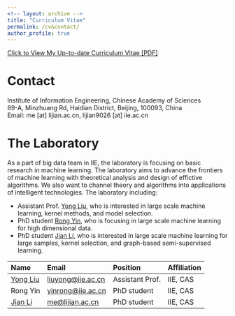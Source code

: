 ```yaml
---
<!-- layout: archive -->
title: "Curriculum Vitae"
permalink: /cv&contact/
author_profile: true
---
```


[Click to View My Up-to-date Curriculum Vitae [PDF]](https://lijian.ac.cn/files/Curriculum_Vitae.pdf)

# Contact
Institute of Information Engineering, Chinese Academy of Sciences<br>
89-A, Minzhuang Rd, Haidian District,
Beijing, 100093, China<br>
Email: me [at] lijian.ac.cn, lijian9026 [at] iie.ac.cn

# The Laboratory
 As a part of big data team in IIE, the laboratory is focusing on basic research in machine learning. The laboratory aims to advance the frontiers of machine learning with theoretical analysis and design of effictive algorithms. We also want to channel theory and algorithms into applications of intelligent technologies.
 The laboratory including:
 * Assistant Prof. [Yong Liu](https://iie-liuyong.github.io), who is interested in large scale machine learning, kernel methods, and model selection.
 * PhD student [Rong Yin](yinrong@iie.ac.cn), who is focusing in large scale machine learning for high dimensional data.
 * PhD student [Jian Li](https://lijian.ac.cn), who is interested in large scale machine learning for large samples, kernel selection, and graph-based semi-supervised learning.

|Name|Email|Position|Affiliation|
|:---|:---|:---|:---|
[Yong Liu](https://iie-liuyong.github.io)|liuyong@iie.ac.cn|Assistant Prof.|IIE, CAS|
Rong Yin|yinrong@iie.ac.cn|PhD student|IIE, CAS|
[Jian Li](https://lijian.ac.cn)|me@lijian.ac.cn|PhD student|IIE, CAS|